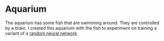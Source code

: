Aquarium
========

The aquarium has some fish that are swimming around. They are controlled by a brain.
I created this aquarium with the fish to experiment on training a variant of a [random neural network](https://en.wikipedia.org/wiki/Random_neural_network).
